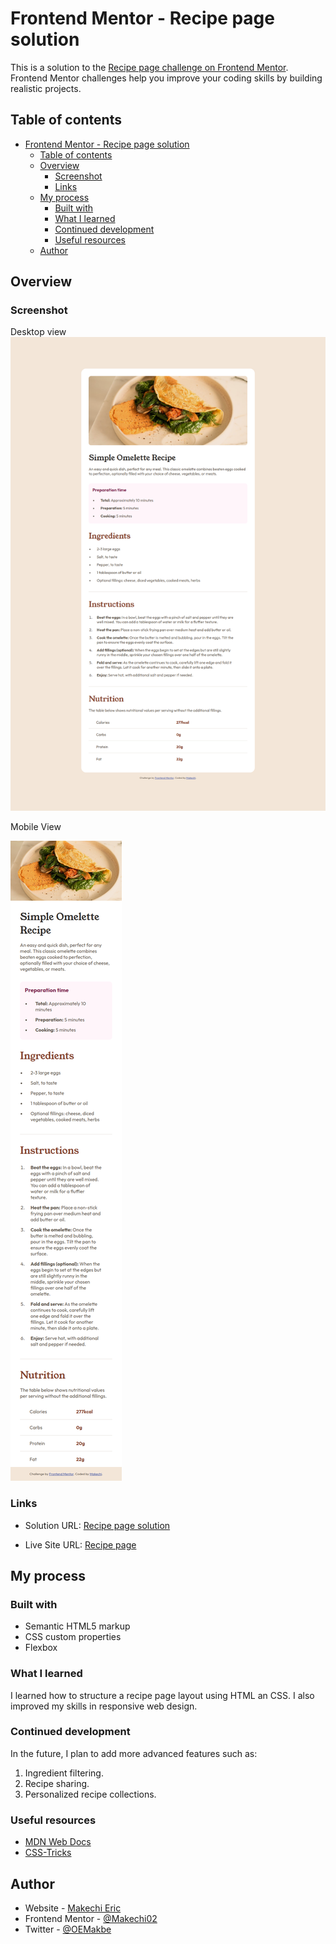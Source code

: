 # Frontend Mentor - Recipe page solution

This is a solution to the [Recipe page challenge on Frontend Mentor](https://www.frontendmentor.io/challenges/recipe-page-KiTsR8QQKm). Frontend Mentor challenges help you improve your coding skills by building realistic projects. 

## Table of contents

- [Frontend Mentor - Recipe page solution](#frontend-mentor---recipe-page-solution)
  - [Table of contents](#table-of-contents)
  - [Overview](#overview)
    - [Screenshot](#screenshot)
    - [Links](#links)
  - [My process](#my-process)
    - [Built with](#built-with)
    - [What I learned](#what-i-learned)
    - [Continued development](#continued-development)
    - [Useful resources](#useful-resources)
  - [Author](#author)

## Overview

### Screenshot

Desktop view
![Desktop view](./screenshots/FireShot%20Capture%20001%20-%20Frontend%20Mentor%20-%20Recipe%20page%20-%20localhost.png)

Mobile View

![Mobile view](./screenshots/FireShot%20Capture%20002%20-%20Frontend%20Mentor%20-%20Recipe%20page%20-%20localhost.png)

### Links

- Solution URL: [Recipe page solution](https://your-solution-url.com)

- Live Site URL: [Recipe page](https://your-live-site-url.com)

## My process

### Built with

- Semantic HTML5 markup
- CSS custom properties
- Flexbox

### What I learned

I learned how to structure a recipe page layout using HTML an CSS.
I also improved my skills in responsive web design.

### Continued development

In the future, I plan to add more advanced features such as:
1. Ingredient filtering.
2. Recipe sharing.
3. Personalized recipe collections.

### Useful resources

- [MDN Web Docs](https://developer.mozilla.org/)
- [CSS-Tricks](https://css-tricks.com/)

## Author

- Website - [Makechi Eric](https://love-makechi.web.app)
- Frontend Mentor - [@Makechi02](https://www.frontendmentor.io/profile/Makechi02)
- Twitter - [@OEMakbe](https://www.twitter.com/OEMakbe)
